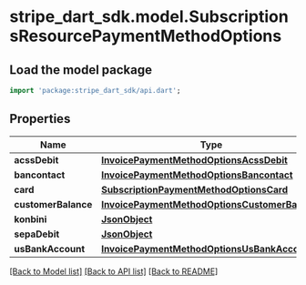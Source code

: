 # stripe_dart_sdk.model.SubscriptionsResourcePaymentMethodOptions

## Load the model package
```dart
import 'package:stripe_dart_sdk/api.dart';
```

## Properties
Name | Type | Description | Notes
------------ | ------------- | ------------- | -------------
**acssDebit** | [**InvoicePaymentMethodOptionsAcssDebit**](InvoicePaymentMethodOptionsAcssDebit.md) |  | [optional] 
**bancontact** | [**InvoicePaymentMethodOptionsBancontact**](InvoicePaymentMethodOptionsBancontact.md) |  | [optional] 
**card** | [**SubscriptionPaymentMethodOptionsCard**](SubscriptionPaymentMethodOptionsCard.md) |  | [optional] 
**customerBalance** | [**InvoicePaymentMethodOptionsCustomerBalance**](InvoicePaymentMethodOptionsCustomerBalance.md) |  | [optional] 
**konbini** | [**JsonObject**](.md) |  | [optional] 
**sepaDebit** | [**JsonObject**](.md) |  | [optional] 
**usBankAccount** | [**InvoicePaymentMethodOptionsUsBankAccount**](InvoicePaymentMethodOptionsUsBankAccount.md) |  | [optional] 

[[Back to Model list]](../README.md#documentation-for-models) [[Back to API list]](../README.md#documentation-for-api-endpoints) [[Back to README]](../README.md)



